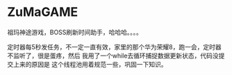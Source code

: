 # ZuMaGAME

祖玛神途游戏，BOSS刷新时间助手，哈哈哈。。。。

定时器每5秒发任务，不一定一直有效，家里的那个华为荣耀8，跑一会，定时器不监听了，很是蛋疼，然后 我用了一个while去循环捕捉数据更新状态，代码没提交上来的原因是 这个线程池用着规范一些，巩固一下知识。
